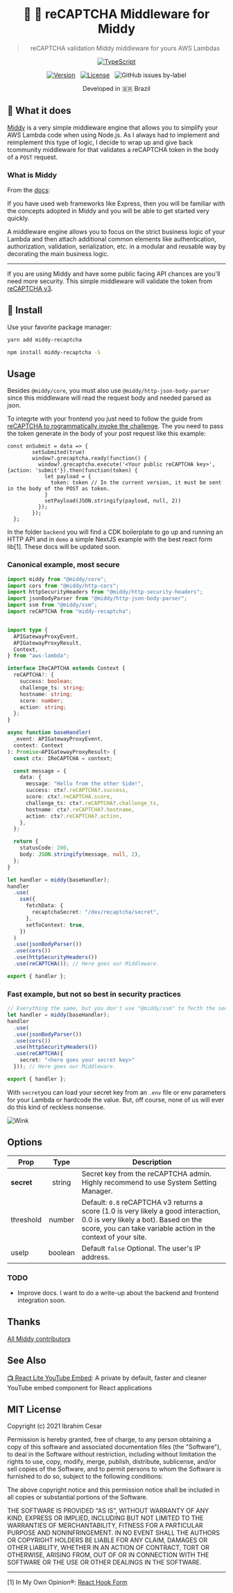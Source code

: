  <div align="center">
 
  <h1>🛵 🔐  reCAPTCHA Middleware for Middy</h1>
  <blockquote>reCAPTCHA validation Middy middleware for yours AWS Lambdas</blockquote>

  [![TypeScript](https://badges.frapsoft.com/typescript/code/typescript.svg?v=101)](https://github.com/ellerbrock/typescript-badges/)
  
[![Version](https://img.shields.io/npm/v/middy-recaptcha?label=latest%20version)](https://www.npmjs.com/package/middy-recaptcha
)&nbsp; &nbsp;[![License](https://badgen.net/github/license/ibrahimcesar/middy-recaptcha)](./LICENSE)&nbsp; &nbsp;![GitHub issues by-label](https://img.shields.io/github/issues/ibrahimcesar/middy-recaptcha/bug)

<p>Developed in 🇧🇷 <span role="img" aria-label="Flag for Brazil">Brazil</p>

</div>

## 🛵 What it does

[Middy](https://middy.js.org/) is a very simple middleware engine that allows you to simplify your AWS Lambda code when using Node.js. As I always had to implement and reimplement this type of logic, I decide to wrap up and give back tcommunity middleware for that validates a reCAPTCHA token in the body of a `POST` request.

### What is Middy

From the [docs]((https://github.com/middyjs/middy#what-is-middy)):



If you have used web frameworks like Express, then you will be familiar with the concepts adopted in Middy and you will be able to get started very quickly.

A middleware engine allows you to focus on the strict business logic of your Lambda and then attach additional common elements like authentication, authorization, validation, serialization, etc. in a modular and reusable way by decorating the main business logic.

------

If you are using Middy and have some public facing API chances are you'll need more security. This simple middleware will validate the token from [reCAPTCHA v3](https://developers.google.com/recaptcha/docs/v3).

## 🚀 Install

Use your favorite package manager:

```bash
yarn add middy-recaptcha
```

```bash
npm install middy-recaptcha -S
```

## Usage

Besides `@middy/core`, you must also use `@middy/http-json-body-parser` since this middleware will read the request body and needed parsed as json.


To integrte with your frontend you just need to follow the guide from [reCAPTCHA to rogrammatically invoke the challenge](https://developers.google.com/recaptcha/docs/v3#programmatically_invoke_the_challenge). The you need to pass the token generate in the body of your post request like this example:

```tsx
const onSubmit = data => {
        setSubmited(true)
        window?.grecaptcha.ready(function() {
          window?.grecaptcha.execute('<Your public reCAPTCHA key>', {action: 'submit'}).then(function(token) {
            let payload = {
              token: token // In the current version, it must be sent in the body of the POST as token.
            }
            setPayload(JSON.stringify(payload, null, 2))
          });
        });
  };
```
In the folder `backend` you will find a CDK boilerplate to go up and running an HTTP API and in `demo` a simple NextJS example with the best react form lib[1]. These docs will be updated soon.

### Canonical example, most secure

```ts
import middy from "@middy/core";
import cors from "@middy/http-cors";
import httpSecurityHeaders from "@middy/http-security-headers";
import jsonBodyParser from "@middy/http-json-body-parser";
import ssm from "@middy/ssm";
import reCAPTCHA from "middy-recaptcha";


import type {
  APIGatewayProxyEvent,
  APIGatewayProxyResult,
  Context,
} from "aws-lambda";

interface IReCAPTCHA extends Context {
  reCAPTCHA?: {
    success: boolean;
    challenge_ts: string;
    hostname: string;
    score: number;
    action: string;
  };
}

async function baseHandler(
  _event: APIGatewayProxyEvent,
  context: Context
): Promise<APIGatewayProxyResult> {
  const ctx: IReCAPTCHA = context;

  const message = {
    data: {
      message: "Hello from the other Side!",
      success: ctx?.reCAPTCHA?.success,
      score: ctx?.reCAPTCHA.score,
      challenge_ts: ctx?.reCAPTCHA?.challenge_ts,
      hostname: ctx?.reCAPTCHA?.hostname,
      action: ctx?.reCAPTCHA?.action,
    },
  };

  return {
    statusCode: 200,
    body: JSON.stringify(message, null, 2),
  };
}

let handler = middy(baseHandler);
handler
  .use(
    ssm({
      fetchData: {
        recaptchaSecret: "/dev/recaptcha/secret",
      },
      setToContext: true,
    })
  )
  .use(jsonBodyParser())
  .use(cors())
  .use(httpSecurityHeaders())
  .use(reCAPTCHA()); // Here goes our Middleware. 

export { handler };
```
### Fast example, but not so best in security practices

```ts
// Everything the same, but you don't use "@middy/ssm" to fecth the secret key to validate in the backend your webapp, so it will need to pass the value as string as 'secret'. 
let handler = middy(baseHandler);
handler
  .use(
  .use(jsonBodyParser())
  .use(cors())
  .use(httpSecurityHeaders())
  .use(reCAPTCHA({
    secret: "<here goes your secret key>"
  })); // Here goes our Middleware.

export { handler };
```

With `secret`you can load your secret key from an `.env` file or env parameters for your Lambda or hardcode the value. But, off course, none of us will ever do this kind of reckless nonsense.

![Wink](https://dev-to-uploads.s3.amazonaws.com/uploads/articles/ckoju76elxbu9k9o0gda.gif)
## Options

| Prop   |      Type      |  Description |
|----------|:--------:|------------|
| **secret** | string | Secret key from the reCAPTCHA admin. Highly recommend to use System Setting Manager.|
| threshold | number | Default: `0.8`  reCAPTCHA v3 returns a score (1.0 is very likely a good interaction, 0.0 is very likely a bot). Based on the score, you can take variable action in the context of your site.  |
| useIp | boolean |    Default `false` Optional. The user's IP address. |

### TODO
- Improve docs. I want to do a write-up about the backend and frontend integration soon.

## Thanks

[All Middy contributors](https://github.com/middyjs/middy/graphs/contributors)

## See Also

[📺  React Lite YouTube Embed](https://github.com/ibrahimcesar/react-lite-youtube-embed/): A private by default, faster and cleaner YouTube embed component for React applications


## MIT License

Copyright (c) 2021 Ibrahim Cesar

Permission is hereby granted, free of charge, to any person obtaining a copy
of this software and associated documentation files (the "Software"), to deal
in the Software without restriction, including without limitation the rights
to use, copy, modify, merge, publish, distribute, sublicense, and/or sell
copies of the Software, and to permit persons to whom the Software is
furnished to do so, subject to the following conditions:

The above copyright notice and this permission notice shall be included in all
copies or substantial portions of the Software.

THE SOFTWARE IS PROVIDED "AS IS", WITHOUT WARRANTY OF ANY KIND, EXPRESS OR
IMPLIED, INCLUDING BUT NOT LIMITED TO THE WARRANTIES OF MERCHANTABILITY,
FITNESS FOR A PARTICULAR PURPOSE AND NONINFRINGEMENT. IN NO EVENT SHALL THE
AUTHORS OR COPYRIGHT HOLDERS BE LIABLE FOR ANY CLAIM, DAMAGES OR OTHER
LIABILITY, WHETHER IN AN ACTION OF CONTRACT, TORT OR OTHERWISE, ARISING FROM,
OUT OF OR IN CONNECTION WITH THE SOFTWARE OR THE USE OR OTHER DEALINGS IN THE
SOFTWARE.

-------

[1] In My Own Opinion®: [React Hook Form](https://react-hook-form.com/)